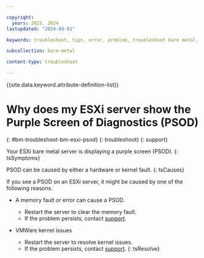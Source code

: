 ```yaml
---

copyright:
  years: 2023, 2024
lastupdated: "2024-08-01"

keywords: troubleshoot, tips, error, problem, troubleshoot bare metal, bare metal troubleshooting

subcollection: bare-metal

content-type: troubleshoot

---
```


{{site.data.keyword.attribute-definition-list}}

# Why does my ESXi server show the Purple Screen of Diagnostics (PSOD)
{: #bm-troubleshoot-bm-esxi-psod}
{: troubleshoot}
{: support}

Your ESXi bare metal server is displaying a purple screen (PSOD).
{: tsSymptoms}

PSOD can be caused by either a hardware or kernel fault.
{: tsCauses}

If you see a PSOD on an ESXi server, it might be caused by one of the following reasons.

* A memory fault or error can cause a PSOD.
   * Restart the server to clear the memory fault.
   * If the problem persists, contact [support](/docs/get-support?topic=get-support-using-avatar).

* VMWare kernel issues
   * Restart the server to resolve kernel issues.
   * If the problem persists, contact [support](/docs/get-support?topic=get-support-using-avatar).
{: tsResolve}
